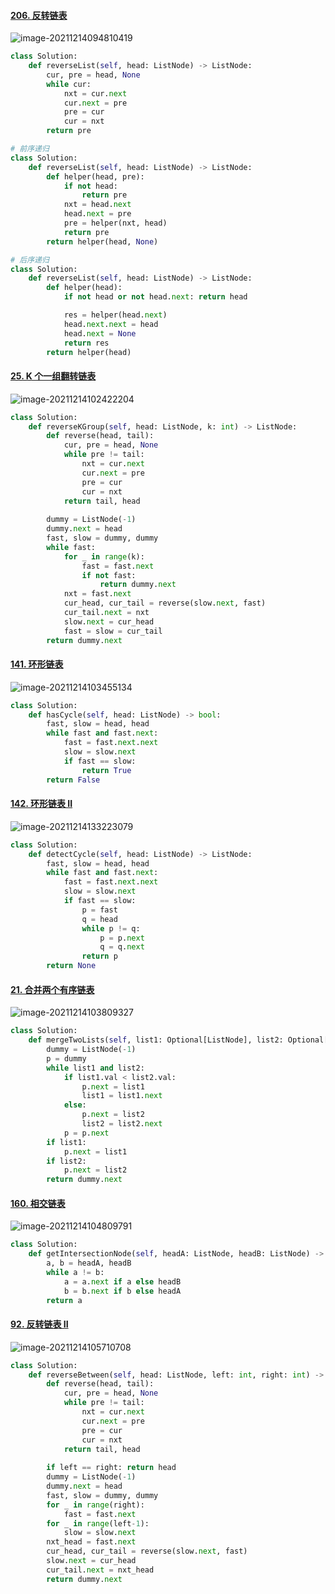 #### [206. 反转链表](https://leetcode-cn.com/problems/reverse-linked-list/)

![image-20211214094810419](figs/image-20211214094810419.png)

```python
class Solution:
    def reverseList(self, head: ListNode) -> ListNode:
        cur, pre = head, None
        while cur:
            nxt = cur.next
            cur.next = pre
            pre = cur
            cur = nxt
        return pre
```

```python
# 前序递归
class Solution:
    def reverseList(self, head: ListNode) -> ListNode:
        def helper(head, pre):
            if not head:
                return pre
            nxt = head.next
            head.next = pre
            pre = helper(nxt, head)
            return pre
        return helper(head, None)
```

```python
# 后序递归
class Solution:
    def reverseList(self, head: ListNode) -> ListNode:
        def helper(head):
            if not head or not head.next: return head

            res = helper(head.next)
            head.next.next = head
            head.next = None
            return res
        return helper(head)
```

#### [25. K 个一组翻转链表](https://leetcode-cn.com/problems/reverse-nodes-in-k-group/)

![image-20211214102422204](figs/image-20211214102422204.png)

```python
class Solution:
    def reverseKGroup(self, head: ListNode, k: int) -> ListNode:
        def reverse(head, tail):
            cur, pre = head, None
            while pre != tail:
                nxt = cur.next
                cur.next = pre
                pre = cur
                cur = nxt
            return tail, head
        
        dummy = ListNode(-1)
        dummy.next = head
        fast, slow = dummy, dummy
        while fast:
            for _ in range(k):
                fast = fast.next
                if not fast:
                    return dummy.next
            nxt = fast.next
            cur_head, cur_tail = reverse(slow.next, fast)
            cur_tail.next = nxt
            slow.next = cur_head
            fast = slow = cur_tail
        return dummy.next
```

#### [141. 环形链表](https://leetcode-cn.com/problems/linked-list-cycle/)

![image-20211214103455134](figs/image-20211214103455134.png)

```python
class Solution:
    def hasCycle(self, head: ListNode) -> bool:
        fast, slow = head, head
        while fast and fast.next:
            fast = fast.next.next
            slow = slow.next
            if fast == slow:
                return True
        return False
```

#### [142. 环形链表 II](https://leetcode-cn.com/problems/linked-list-cycle-ii/)

![image-20211214133223079](figs/image-20211214133223079.png)

```python
class Solution:
    def detectCycle(self, head: ListNode) -> ListNode:
        fast, slow = head, head
        while fast and fast.next:
            fast = fast.next.next
            slow = slow.next
            if fast == slow:
                p = fast
                q = head
                while p != q:
                    p = p.next
                    q = q.next
                return p
        return None
```





#### [21. 合并两个有序链表](https://leetcode-cn.com/problems/merge-two-sorted-lists/)

![image-20211214103809327](figs/image-20211214103809327.png)

```python
class Solution:
    def mergeTwoLists(self, list1: Optional[ListNode], list2: Optional[ListNode]) -> Optional[ListNode]:
        dummy = ListNode(-1)
        p = dummy
        while list1 and list2:
            if list1.val < list2.val:
                p.next = list1
                list1 = list1.next
            else:
                p.next = list2
                list2 = list2.next
            p = p.next
        if list1:
            p.next = list1
        if list2:
            p.next = list2
        return dummy.next
```

#### [160. 相交链表](https://leetcode-cn.com/problems/intersection-of-two-linked-lists/)

![image-20211214104809791](figs/image-20211214104809791.png)

```python
class Solution:
    def getIntersectionNode(self, headA: ListNode, headB: ListNode) -> ListNode:
        a, b = headA, headB
        while a != b:
            a = a.next if a else headB
            b = b.next if b else headA
        return a
```

#### [92. 反转链表 II](https://leetcode-cn.com/problems/reverse-linked-list-ii/)

![image-20211214105710708](figs/image-20211214105710708.png)

```python
class Solution:
    def reverseBetween(self, head: ListNode, left: int, right: int) -> ListNode:
        def reverse(head, tail):
            cur, pre = head, None
            while pre != tail:
                nxt = cur.next
                cur.next = pre
                pre = cur
                cur = nxt
            return tail, head
        
        if left == right: return head
        dummy = ListNode(-1)
        dummy.next = head
        fast, slow = dummy, dummy
        for _ in range(right):
            fast = fast.next
        for _ in range(left-1):
            slow = slow.next
        nxt_head = fast.next
        cur_head, cur_tail = reverse(slow.next, fast)
        slow.next = cur_head
        cur_tail.next = nxt_head
        return dummy.next
```

